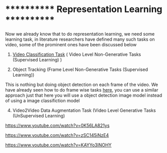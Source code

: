 # **********  Representation Learning  **********

Now we already know that to do representation learning, we need some learning task, in literature researchers have defined many such tasks on video, some of the prominent ones have been discussed below 

1. [Video Classification Task](https://khetansarvesh.medium.com/video-classification-fc07152ad770) ( Video Level Non-Generative Tasks (Supervised Learning) )

2. Object Tracking (Frame Level Non-Generative Tasks (Supervised Learning)) 

This is nothing but doing object detection on each frame of the video. We have already seen how to do frame wise tasks [here](https://khetansarvesh.medium.com/video-classification-fc07152ad770#3dd0), you can use a similar approach just that here you will use a object detection image model instead of using a image classifiction model 


4. Video2Video Data Augmentation Task (Video Level Generative Tasks (UnSupervised Learning)
   
https://www.youtube.com/watch?v=0K56LA821ys

https://www.youtube.com/watch?v=zSC145iNzE4

https://www.youtube.com/watch?v=KAYYo3lNOHY
